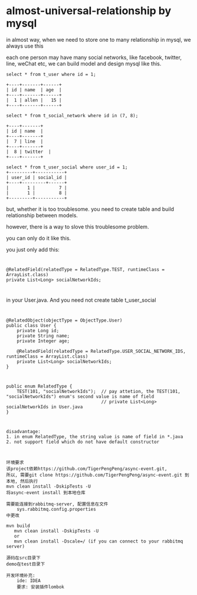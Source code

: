 # almost-universal-relationship by mysql

in almost way, when we need to store one to many relationship in mysql, we always use this

each one person may have many social networks, like facebook, twitter, line, weChat etc, we can build model and design mysql like this.

	select * from t_user where id = 1;

	+----+-------+------+
	| id | name  | age  |
	+----+-------+------+
	|  1 | allen |   15 |
	+----+-------+------+

	select * from t_social_network where id in (7, 8);

	+----+-------+
	| id | name  |
	+----+-------+
	|  7 | line  |
	+----+-------+
	|  8 | twitter  |
	+----+-------+

	select * from t_user_social where user_id = 1;
	+---------+-----------+
	| user_id | social_id |
	+----+---------+------+
	|       1 |         7 |
	|       1 |         8 |
	+---------+-----------+


but, whether it is too troublesome. you need to create table and build relationship between models.

however, there is a way to slove this troublesome problem.

you can only do it like this.

you just only add this:
#
	@RelatedField(relatedType = RelatedType.TEST, runtimeClass = ArrayList.class)
	private List<Long> socialNetworkIds;
#
in your User.java. And you need not create table t_user_social

#
    @RelatedObject(objectType = ObjectType.User)
    public class User {
	    private Long id;
	    private String name;
	    private Integer age;

	    @RelatedField(relatedType = RelatedType.USER_SOCIAL_NETWORK_IDS, runtimeClass = ArrayList.class)
	    private List<Long> socialNetworkIds;
    }
#

#
    public enum RelatedType {
        TEST(101, "socialNetworkIds");  // pay attetion, the TEST(101, "socialNetworkIds") enum's second value is name of field
                                        // private List<Long> socialNetworkIds in User.java
    }
#

#
    disadvantage:
    1. in enum RelatedType, the string value is name of field in *.java
    2. not support field which do not have default constructor
#


    环境要求
    该project依赖https://github.com/TigerPengPeng/async-event.git,
    所以, 需要git clone https://github.com/TigerPengPeng/async-event.git 到本地, 然后执行
    mvn clean install -DskipTests -U
    将async-event install 到本地仓库

    需要能连接到rabbitmq-server, 配置信息在文件
        sys.rabbitmq.config.properties
    中更改

    mvn build
       mvn clean install -DskipTests -U
       or
       mvn clean install -Dscale=/ (if you can connect to your rabbitmq server)

    源码在src目录下
    demo在test目录下

    开发环境补充:
        ide: IDEA
        要求: 安装插件lombok
